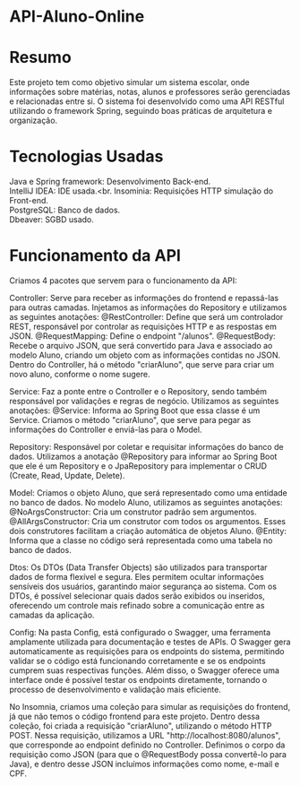 # API-Aluno-Online
# Resumo
Este projeto tem como objetivo simular um sistema escolar, onde informações sobre matérias, notas, alunos e professores serão gerenciadas e relacionadas entre si. O sistema foi desenvolvido como uma API RESTful utilizando o framework Spring, seguindo boas práticas de arquitetura e organização.
# Tecnologias Usadas

Java e Spring framework: Desenvolvimento Back-end.<br>
IntelliJ IDEA: IDE usada.<br.
Insominia: Requisições HTTP simulação do Front-end.<br>
PostgreSQL: Banco de dados.<br>
Dbeaver: SGBD usado.<br>

# Funcionamento da API
Criamos 4 pacotes que servem para o funcionamento da API:

Controller: Serve para receber as informações do frontend e repassá-las para outras camadas. Injetamos as informações do Repository e utilizamos as seguintes anotações:
@RestController: Define que será um controlador REST, responsável por controlar as requisições HTTP e as respostas em JSON.
@RequestMapping: Define o endpoint "/alunos".
@RequestBody: Recebe o arquivo JSON, que será convertido para Java e associado ao modelo Aluno, criando um objeto com as informações contidas no JSON. Dentro do Controller, há o método "criarAluno", que serve para criar um novo aluno, conforme o nome sugere.

Service: Faz a ponte entre o Controller e o Repository, sendo também responsável por validações e regras de negócio. Utilizamos as seguintes anotações:
@Service: Informa ao Spring Boot que essa classe é um Service. Criamos o método "criarAluno", que serve para pegar as informações do Controller e enviá-las para o Model.

Repository: Responsável por coletar e requisitar informações do banco de dados. Utilizamos a anotação @Repository para informar ao Spring Boot que ele é um Repository e o JpaRepository para implementar o CRUD (Create, Read, Update, Delete).

Model: Criamos o objeto Aluno, que será representado como uma entidade no banco de dados. No modelo Aluno, utilizamos as seguintes anotações:
@NoArgsConstructor: Cria um construtor padrão sem argumentos.
@AllArgsConstructor: Cria um construtor com todos os argumentos. Esses dois construtores facilitam a criação automática de objetos Aluno.
@Entity: Informa que a classe no código será representada como uma tabela no banco de dados.

Dtos: Os DTOs (Data Transfer Objects) são utilizados para transportar dados de forma flexível e segura. Eles permitem ocultar informações sensíveis dos usuários, garantindo maior segurança ao sistema. Com os DTOs, é possível selecionar quais dados serão exibidos ou inseridos, oferecendo um controle mais refinado sobre a comunicação entre as camadas da aplicação.

Config: Na pasta Config, está configurado o Swagger, uma ferramenta amplamente utilizada para documentação e testes de APIs. O Swagger gera automaticamente as requisições para os endpoints do sistema, permitindo validar se o código está funcionando corretamente e se os endpoints cumprem suas respectivas funções. Além disso, o Swagger oferece uma interface onde é possível testar os endpoints diretamente, tornando o processo de desenvolvimento e validação mais eficiente.


No Insomnia, criamos uma coleção para simular as requisições do frontend, já que não temos o código frontend para este projeto. Dentro dessa coleção, foi criada a requisição "criarAluno", utilizando o método HTTP POST. Nessa requisição, utilizamos a URL "http://localhost:8080/alunos", que corresponde ao endpoint definido no Controller. Definimos o corpo da requisição como JSON (para que o @RequestBody possa convertê-lo para Java), e dentro desse JSON incluímos informações como nome, e-mail e CPF.
